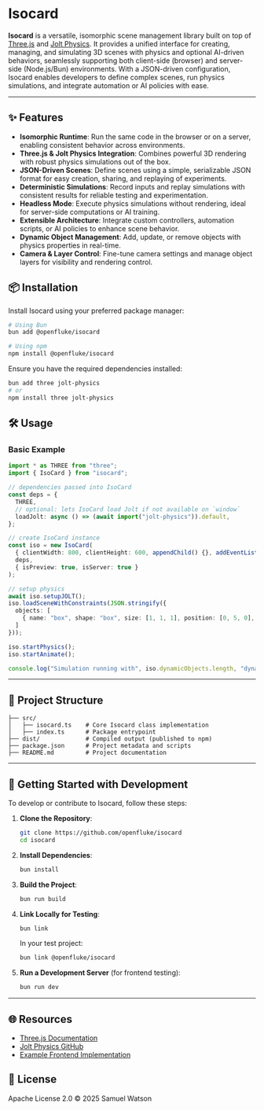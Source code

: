 # Isocard

**Isocard** is a versatile, isomorphic scene management library built on top of [Three.js](https://threejs.org/) and [Jolt Physics](https://github.com/jrouwe/JoltPhysics). It provides a unified interface for creating, managing, and simulating 3D scenes with physics and optional AI-driven behaviors, seamlessly supporting both client-side (browser) and server-side (Node.js/Bun) environments. With a JSON-driven configuration, Isocard enables developers to define complex scenes, run physics simulations, and integrate automation or AI policies with ease.

---

## ✨ Features

- **Isomorphic Runtime**: Run the same code in the browser or on a server, enabling consistent behavior across environments.
- **Three.js & Jolt Physics Integration**: Combines powerful 3D rendering with robust physics simulations out of the box.
- **JSON-Driven Scenes**: Define scenes using a simple, serializable JSON format for easy creation, sharing, and replaying of experiments.
- **Deterministic Simulations**: Record inputs and replay simulations with consistent results for reliable testing and experimentation.
- **Headless Mode**: Execute physics simulations without rendering, ideal for server-side computations or AI training.
- **Extensible Architecture**: Integrate custom controllers, automation scripts, or AI policies to enhance scene behavior.
- **Dynamic Object Management**: Add, update, or remove objects with physics properties in real-time.
- **Camera & Layer Control**: Fine-tune camera settings and manage object layers for visibility and rendering control.

## 📦 Installation

Install Isocard using your preferred package manager:

```bash
# Using Bun
bun add @openfluke/isocard

# Using npm
npm install @openfluke/isocard
```

Ensure you have the required dependencies installed:

```bash
bun add three jolt-physics
# or
npm install three jolt-physics
```

## 🛠 Usage

### Basic Example

```ts
import * as THREE from "three";
import { IsoCard } from "isocard";

// dependencies passed into IsoCard
const deps = {
  THREE,
  // optional: lets IsoCard load Jolt if not available on `window`
  loadJolt: async () => (await import("jolt-physics")).default,
};

// create IsoCard instance
const iso = new IsoCard(
  { clientWidth: 800, clientHeight: 600, appendChild() {}, addEventListener() {} } as any,
  deps,
  { isPreview: true, isServer: true }
);

// setup physics
await iso.setupJOLT();
iso.loadSceneWithConstraints(JSON.stringify({
  objects: [
    { name: "box", shape: "box", size: [1, 1, 1], position: [0, 5, 0], physics: { motionType: "dynamic" } }
  ]
}));

iso.startPhysics();
iso.startAnimate();

console.log("Simulation running with", iso.dynamicObjects.length, "dynamic objects");
```

---

## 📂 Project Structure

```
├── src/
│   ├── isocard.ts    # Core Isocard class implementation
│   ├── index.ts      # Package entrypoint
├── dist/             # Compiled output (published to npm)
├── package.json      # Project metadata and scripts
├── README.md         # Project documentation
```

---

## 🧪 Getting Started with Development

To develop or contribute to Isocard, follow these steps:

1. **Clone the Repository**:
   ```bash
   git clone https://github.com/openfluke/isocard
   cd isocard
   ```

2. **Install Dependencies**:
   ```bash
   bun install
   ```

3. **Build the Project**:
   ```bash
   bun run build
   ```

4. **Link Locally for Testing**:
   ```bash
   bun link
   ```
   In your test project:
   ```bash
   bun link @openfluke/isocard
   ```

5. **Run a Development Server** (for frontend testing):
   ```bash
   bun run dev
   ```

---

## 🌐 Resources

- [Three.js Documentation](https://threejs.org/docs/)
- [Jolt Physics GitHub](https://github.com/jrouwe/JoltPhysics)
- [Example Frontend Implementation](https://github.com/openfluke/icfront)


## 📜 License

Apache License 2.0 © 2025 Samuel Watson